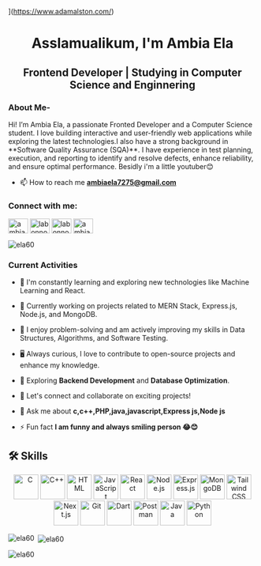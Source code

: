 [](https://raw.githubusercontent.com/adamalston/adamalston/master/profile.gif)](https://www.adamalston.com/)



<h1 align="center">Asslamualikum, I'm Ambia Ela</h1>
<h2 align="center"> Frontend Developer | Studying in Computer Science and Enginnering </h2> 
<h3 aling ="left">About Me-</h3>
<p aling ="left">Hi! I’m Ambia Ela, a passionate Fronted Developer and a Computer Science student. I love building interactive and user-friendly web applications while exploring the latest technologies.I also have a strong background in **Software Quality Assurance (SQA)**. I have experience in test planning, execution, and reporting to identify and resolve defects, enhance reliability, and ensure optimal performance.
  Besidly i'm a little youtuber😊 </p>

- 📫 How to reach me **ambiaela7275@gmail.com**
<h3 align="left">Connect with me:</h3>
<p align="left">
<a href="https://www.linkedin.com/in/labonno-ela-b158a5213/" target="blank"><img align="center" src="https://raw.githubusercontent.com/rahuldkjain/github-profile-readme-generator/master/src/images/icons/Social/linked-in-alt.svg" alt="ambia-khatun" height="30" width="40" /></a>
<a href="https://fb.com/labonno ela" target="blank"><img align="center" src="https://raw.githubusercontent.com/rahuldkjain/github-profile-readme-generator/master/src/images/icons/Social/facebook.svg" alt="labonno ela" height="30" width="40" /></a>
<a href="https://www.youtube.com/c/labonno ela(@labonnoela8474)" target="blank"><img align="center" src="https://raw.githubusercontent.com/rahuldkjain/github-profile-readme-generator/master/src/images/icons/Social/youtube.svg" alt="labonno ela(@labonnoela8474)" height="30" width="40" /></a>
<a href="https://codeforces.com/profile/ambia ela" target="blank"><img align="center" src="https://raw.githubusercontent.com/rahuldkjain/github-profile-readme-generator/master/src/images/icons/Social/codeforces.svg" alt="ambia ela" height="30" width="40" /></a>
</p>


<p align="left"> <img src="https://komarev.com/ghpvc/?username=ela60&label=Profile%20views&color=0e75b6&style=flat" alt="ela60" /> </p>



### **Current Activities**
- 🌱 I'm constantly learning and exploring new technologies like Machine Learning and React.
- 💼 Currently working on projects related to MERN Stack, Express.js, Node.js, and MongoDB.
- 🎯 I enjoy problem-solving and am actively improving my skills in Data Structures, Algorithms, and Software Testing.
- 🖥️ Always curious, I love to contribute to open-source projects and enhance my knowledge.
- 🚀 Exploring **Backend Development** and **Database Optimization**.
- 🔗 Let's connect and collaborate on exciting projects!

- 💬 Ask me about **c,c++,PHP,java,javascript,Express js,Node js**



- ⚡ Fun fact **I am funny and always smiling person 😂😊**

## **🛠 Skills**  
<p align="center">
  <img src="https://cdn.jsdelivr.net/gh/devicons/devicon/icons/c/c-original.svg" alt="C" width="50" height="50"/>
  <img src="https://cdn.jsdelivr.net/gh/devicons/devicon/icons/cplusplus/cplusplus-original.svg" alt="C++" width="50" height="50"/>
  <img src="https://cdn.jsdelivr.net/gh/devicons/devicon/icons/html5/html5-original.svg" alt="HTML" width="50" height="50"/>
  <img src="https://cdn.jsdelivr.net/gh/devicons/devicon/icons/javascript/javascript-original.svg" alt="JavaScript" width="50" height="50"/>
  <img src="https://cdn.jsdelivr.net/gh/devicons/devicon/icons/react/react-original.svg" alt="React" width="50" height="50"/>
  <img src="https://cdn.jsdelivr.net/gh/devicons/devicon/icons/nodejs/nodejs-original.svg" alt="Node.js" width="50" height="50"/>
  <img src="https://api.iconify.design/simple-icons:express.svg" alt="Express.js" width="50" height="50"/>
  <img src="https://cdn.jsdelivr.net/gh/devicons/devicon/icons/mongodb/mongodb-original.svg" alt="MongoDB" width="50" height="50"/>
  <img src="https://api.iconify.design/simple-icons:tailwindcss.svg" alt="Tailwind CSS" width="50" height="50"/>
  <img src="https://api.iconify.design/skill-icons:nextjs-dark.svg" alt="Next.js" width="50" height="50"/>
  <img src="https://cdn.jsdelivr.net/gh/devicons/devicon/icons/git/git-original.svg" alt="Git" width="50" height="50"/>
  <img src="https://cdn.jsdelivr.net/gh/devicons/devicon/icons/dart/dart-original.svg" alt="Dart" width="50" height="50"/>
  <img src="https://cdn.jsdelivr.net/gh/devicons/devicon/icons/postman/postman-original.svg" alt="Postman" width="50" height="50"/>
  <img src="https://cdn.jsdelivr.net/gh/devicons/devicon/icons/java/java-original.svg" alt="Java" width="50" height="50"/>
  <img src="https://cdn.jsdelivr.net/gh/devicons/devicon/icons/python/python-original.svg" alt="Python" width="50" height="50"/>
</p>


<p><img align="left" src="https://github-readme-stats.vercel.app/api/top-langs?username=ela60&show_icons=true&locale=en&layout=compact" alt="ela60" /></p>

<p>&nbsp;<img align="center" src="https://github-readme-stats.vercel.app/api?username=ela60&show_icons=true&locale=en" alt="ela60" /></p>

<p><img align="center" src="https://github-readme-streak-stats.herokuapp.com/?user=ela60&" alt="ela60" /></p>

